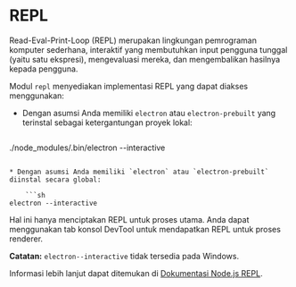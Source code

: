 # REPL

Read-Eval-Print-Loop (REPL) merupakan lingkungan pemrograman komputer sederhana, interaktif yang membutuhkan input pengguna tunggal (yaitu satu ekspresi), mengevaluasi mereka, dan mengembalikan hasilnya kepada pengguna.

Modul `repl` menyediakan implementasi REPL yang dapat diakses menggunakan:

* Dengan asumsi Anda memiliki `electron` atau `electron-prebuilt` yang terinstal sebagai ketergantungan proyek lokal:
    
    ```sh
./node_modules/.bin/electron --interactive
```

* Dengan asumsi Anda memiliki `electron` atau `electron-prebuilt` diinstal secara global:
    
    ```sh
electron --interactive
```

Hal ini hanya menciptakan REPL untuk proses utama. Anda dapat menggunakan tab konsol DevTool untuk mendapatkan REPL untuk proses renderer.

**Catatan:** `electron--interactive` tidak tersedia pada Windows.

Informasi lebih lanjut dapat ditemukan di [Dokumentasi Node.js REPL](https://nodejs.org/dist/latest/docs/api/repl.html).
